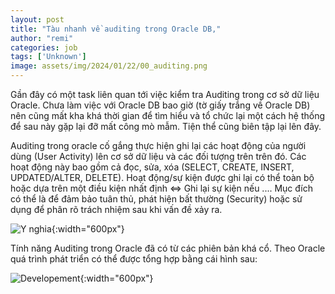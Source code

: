 ```yaml
---
layout: post
title: "Tàu nhanh về auditing trong Oracle DB,"
author: "remi"
categories: job
tags: ['Unknown']
image: assets/img/2024/01/22/00_auditing.png
---
```


Gần đây có một task liên quan tới việc kiểm tra Auditing trong cơ sở dữ liệu Oracle. Chưa làm việc với Oracle DB bao giờ (tờ giấy trắng về Oracle DB) nên cũng mất kha khá thời gian để tìm hiểu và tổ chức lại một cách hệ thống để sau này gặp lại đỡ mất công mò mẫm. Tiện thể cũng biên tập lại lên đây.


Auditing trong oracle cố gắng thực hiện ghi lại các hoạt động của người dùng (User Activity) lên cơ sở dữ liệu và các đối tượng trên trên đó. Các hoạt động này bao gồm cả đọc, sửa, xóa (SELECT, CREATE, INSERT, UPDATED/ALTER, DELETE). Hoạt động/sự kiện được ghi lại có thể toàn bộ hoặc dựa trên một điều kiện nhất định <=> Ghi lại sự kiện nếu .... Mục đích có thể là để đảm bảo tuân thủ, phát hiện bất thường (Security) hoặc sử dụng để phân rõ trách nhiệm sau khi vấn đề xảy ra.

![Y nghia]( {{site.url}}/assets/img/2024/01/12/01_ynghia.png){:width="600px"}

Tính năng Auditing trong Oracle đã có từ các phiên bản khá cổ. Theo Oracle quá trình phát triển có thể được tổng hợp bằng cái hình sau:

![Developement]( {{site.url}}/assets/img/2024/01/12/02_developement.png){:width="600px"}

